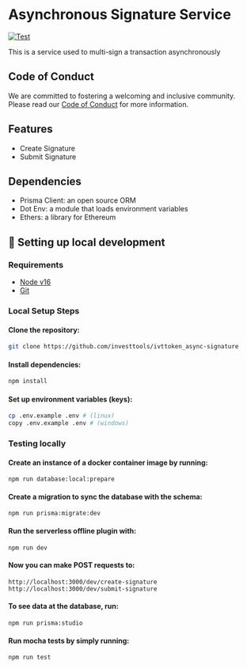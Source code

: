# Asynchronous Signature Service

[![Test](https://github.com/investtools/ivttoken_async-signature/actions/workflows/test.yml/badge.svg)](https://github.com/investtools/ivttoken_async-signature/actions/workflows/test.yml)


This is a service used to multi-sign a transaction asynchronously

## Code of Conduct
We are committed to fostering a welcoming and inclusive community. Please read our [Code of Conduct](CODE_OF_CONDUCT.md) for more information.

  ## Features 
- Create Signature  
- Submit Signature  

## Dependencies
- Prisma Client: an open source ORM  
- Dot Env: a module that loads environment variables   
- Ethers: a library for Ethereum 

## 🔧 Setting up local development

### Requirements

- [Node v16](https://nodejs.org/download/release/latest-v16.x/)  
- [Git](https://git-scm.com/downloads)

### Local Setup Steps

#### Clone the repository:
```sh
git clone https://github.com/investtools/ivttoken_async-signature
```

#### Install dependencies:
```sh
npm install
```

#### Set up environment variables (keys):
```sh
cp .env.example .env # (linux)
copy .env.example .env # (windows)
```

### Testing locally

#### Create an instance of a docker container image by running:
``` 
npm run database:local:prepare
```

#### Create a migration to sync the database with the schema:
``` 
npm run prisma:migrate:dev
```

#### Run the serverless offline plugin with:
``` 
npm run dev
```

#### Now you can make POST requests to:
```
http://localhost:3000/dev/create-signature  
http://localhost:3000/dev/submit-signature 
```

#### To see data at the database, run:
``` 
npm run prisma:studio
```

#### Run mocha tests by simply running:
``` 
npm run test
```